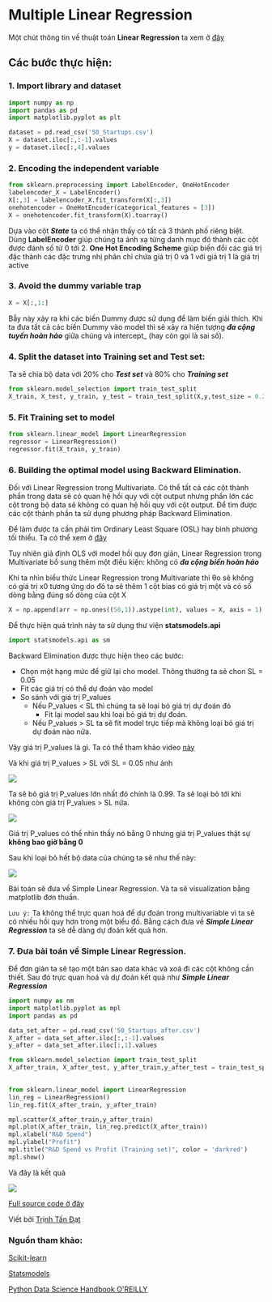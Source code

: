 # Multiple Linear Regression
Một chút thông tin về thuật toán **Linear Regression** ta xem ở [đây](https://github.com/tandathcmute/MLrepo/tree/master/Simple%20Linear%20Regression/Math%20for%20Linear%20Regression)
## Các bước thực hiện:

### 1. Import library and dataset
```python
import numpy as np
import pandas as pd
import matplotlib.pyplot as plt

dataset = pd.read_csv('50_Startups.csv')
X = dataset.iloc[:,:-1].values
y = dataset.iloc[:,4].values
```
### 2. Encoding the independent variable
```python
from sklearn.preprocessing import LabelEncoder, OneHotEncoder
labelencoder_X = LabelEncoder()
X[:,3] = labelencoder_X.fit_transform(X[:,3])
onehotencoder = OneHotEncoder(categorical_features = [3])
X = onehotencoder.fit_transform(X).toarray()
```
Dựa vào cột ***State***  ta có thể nhận thấy có tất cả 3 thành phố riêng biệt. Dùng **LabelEncoder** giúp chúng ta ánh xạ từng danh mục đó thành các cột được đánh số từ 0 tới 2.
**One Hot Encoding Scheme** giúp biến đổi các giá trị đặc thành các đặc trưng nhị phân chỉ chứa giá trị 0 và 1 với giá trị 1 là giá trị active

### 3. Avoid the dummy variable trap
```python
X = X[:,1:]
```
Bẫy này xảy ra khi các biến Dummy được sử dụng để làm biến giải thích. Khi ta đưa tất cả các biến Dummy vào model thì sẽ xảy ra hiện tượng ***đa cộng tuyến hoàn hảo*** giữa chúng và intercept_ (hay còn gọi là sai số).

### 4. Split the dataset into Training set and Test set:
Ta sẽ chia bộ data với 20% cho ***Test set*** và 80% cho ***Training set***
```python
from sklearn.model_selection import train_test_split
X_train, X_test, y_train, y_test = train_test_split(X,y,test_size = 0.2, random_state = 0)
```
### 5. Fit Training set to model
```python
from sklearn.linear_model import LinearRegression
regressor = LinearRegression()
regressor.fit(X_train, y_train)
```
### 6. Building the optimal model using Backward Elimination.
Đối với Linear Regression trong Multivariate. Có thể tất cả các cột thành phần trong data sẽ có quan hệ hồi quy với cột output nhưng phần lớn các cột trong bộ data sẽ không có quan hệ hồi quy với cột output. Để tìm được các cột thành phần ta sử dụng phương pháp Backward Elimination.

Để làm được ta cần phải tìm Ordinary Least Square (OSL) hay bình phương tối thiểu. Ta có thể xem ở [đây](https://vi.wikipedia.org/wiki/B%C3%ACnh_ph%C6%B0%C6%A1ng_t%E1%BB%91i_thi%E1%BB%83u)

Tuy nhiên giả định OLS với model hồi quy đơn giản, Linear Regression trong Multivariate bổ sung thêm một điều kiện: không có ***đa cộng biến hoàn hảo***

Khi ta nhìn biểu thức Linear Regression trong Multivariate thì θo sẽ không có giá trị x0 tương ứng do đó ta sẽ thêm 1 cột bias có giá trị một và có số dòng bằng đúng số dòng của cột X
```python
X = np.append(arr = np.ones((50,1)).astype(int), values = X, axis = 1)
```

Để thực hiện quá trình này ta sử dụng thư viện **statsmodels.api**
```python
import statsmodels.api as sm
```
Backward Elimination được thực hiện theo các bước:
  * Chọn một hạng mức để giữ lại cho model. Thông thường ta sẽ chon SL = 0.05
  * Fit các giá trị có thể dự đoán vào model
  * So sánh với giá trị P_values
    * Nếu P_values < SL thì chúng ta sẽ loại bỏ giá trị dự đoán đó
      * Fit lại model sau khi loại bỏ giá trị dự đoán.
    * Nếu P_values > SL ta sẽ fit model trực tiếp mà không loại bỏ giá trị dự đoán nào nữa.
 
Vậy giá trị P_values là gì. Ta có thể tham khảo video [này](https://www.youtube.com/watch?v=eyknGvncKLw)

Và khi giá trị P_values > SL với SL = 0.05 như ảnh 

![](https://github.com/tandathcmute/MLrepo/blob/master/Multiple%20Linear%20Regression/Capture.PNG)

Ta sẽ bỏ giá trị P_values lớn nhất đó chính là 0.99. Ta sẽ loại bỏ tới khi không còn giá trị P_values > SL nữa.

![](https://github.com/tandathcmute/MLrepo/blob/master/Multiple%20Linear%20Regression/Capture2.PNG)

Giá trị P_values có thể nhìn thấy nó bằng 0 nhưng giá trị P_values thật sự **không bao giờ bằng 0**

Sau khi loại bỏ hết bộ data của chúng ta sẽ như thế này:

![](https://github.com/tandathcmute/MLrepo/blob/master/Multiple%20Linear%20Regression/after.png)

Bài toán sẽ đưa về Simple Linear Regression. Và ta sẽ visualization bằng matplotlib đơn thuần. 

`Lưu ý:` Ta không thể trực quan hoá để dự đoán trong multivariable vì ta sẽ có nhiều hồi quy hơn trong một biểu đồ. Bằng cách đưa về ***Simple Linear Regression*** ta sẽ dễ dàng dự đoán kết quả hơn.

### 7. Đưa bài toán về Simple Linear Regression.
Để đơn giản ta sẽ tạo một bản sao data khác và xoá đi các cột không cần thiết. Sau đó trực quan hoá và dự đoán kết quả như ***Simple Linear Regression***
```python
import numpy as nm  
import matplotlib.pyplot as mpl  
import pandas as pd

data_set_after = pd.read_csv('50_Startups_after.csv')
X_after = data_set_after.iloc[:,:-1].values
y_after = data_set_after.iloc[:,1].values

from sklearn.model_selection import train_test_split
X_after_train, X_after_test, y_after_train,y_after_test = train_test_split(X_after, y_after, test_size = 0.02,
                                                                           random_state = 0)

from sklearn.linear_model import LinearRegression
lin_reg = LinearRegression()
lin_reg.fit(X_after_train, y_after_train)

mpl.scatter(X_after_train,y_after_train)
mpl.plot(X_after_train, lin_reg.predict(X_after_train))
mpl.xlabel("R&D Spend")
mpl.ylabel("Profit")
mpl.title("R&D Spend vs Profit (Training set)", color = 'darkred')
mpl.show()
```

Và đây là kết quả

![](https://github.com/tandathcmute/MLrepo/blob/master/Multiple%20Linear%20Regression/Figure_1.png)

[Full source code ở đây](https://github.com/tandathcmute/MLrepo/blob/master/Multiple%20Linear%20Regression/test.py)

Viết bởi [Trịnh Tấn Đạt](https://www.facebook.com/ttd.lvc)

### Nguồn tham khảo:
[Scikit-learn](https://scikit-learn.org)

[Statsmodels](https://www.statsmodels.org/stable/index.html)

[Python Data Science Handbook O'REILLY](https://libgen.is/book/index.php?md5=B72D6570421B823BA68C6D4B2F7BF2A4)
